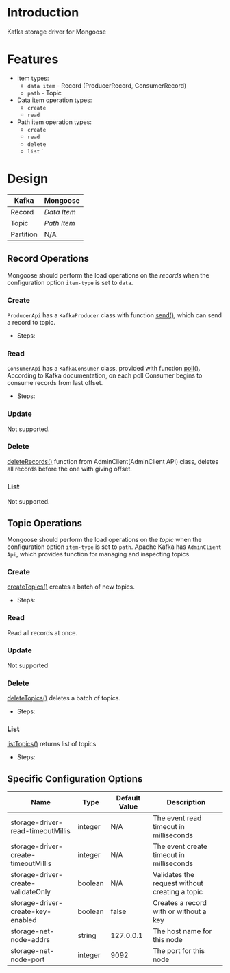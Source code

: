 # Introduction

Kafka storage driver for Mongoose

# Features
+ Item types:
  * `data item` - Record (ProducerRecord, ConsumerRecord)
  * `path` - Topic
+ Data item operation types:
  * `create`
  * `read`
+ Path item operation types:
    * `create`
    * `read`
    * `delete`
    * `list`
`
# Design

| Kafka | Mongoose |
|---------|----------|
| Record | *Data Item* |
| Topic | *Path Item* |
| Partition | N/A |
## Record Operations

Mongoose should perform the load operations on the *records* when the configuration option `item-type` is set to `data`.

### Create
`ProducerApi` has a `KafkaProducer` class with function  [send()](http://kafka.apache.org/21/javadoc/org/apache/kafka/clients/producer/KafkaProducer.html#send-org.apache.kafka.clients.producer.ProducerRecord-org.apache.kafka.clients.producer.Callback-), which can send a record to topic.
* Steps:

### Read
`ConsumerApi` has a `KafkaConsumer` class, provided with function [poll()](https://kafka.apache.org/10/javadoc/org/apache/kafka/clients/consumer/Consumer.html#poll-long-). According to Kafka documentation, on each poll Consumer  begins to consume records from last offset.
* Steps:

### Update
Not supported. 

### Delete
[deleteRecords()](http://kafka.apache.org/21/javadoc/org/apache/kafka/clients/admin/AdminClient.html#deleteRecords-java.util.Map-org.apache.kafka.clients.admin.DeleteRecordsOptions-) function from AdminClient(AdminClient API) class, deletes all records before the one with giving offset.

### List
Not supported.

## Topic Operations

Mongoose should perform the load operations on the *topic* when the configuration option `item-type` is set to `path`.
Apache Kafka has `AdminClient Api`, which provides function for managing and inspecting topics. 
### Create
[createTopics()](http://kafka.apache.org/21/javadoc/index.html?org/apache/kafka/clients/admin/AdminClient.html) creates a batch of new topics.
* Steps:

### Read
Read all records at once.
### Update
Not supported

### Delete
[deleteTopics()](http://kafka.apache.org/21/javadoc/org/apache/kafka/clients/admin/AdminClient.html#deleteRecords-java.util.Map-) deletes a batch of topics.
* Steps:

### List
[listTopics()](http://kafka.apache.org/21/javadoc/index.html?org/apache/kafka/clients/admin/AdminClient.html) returns list of topics
* Steps:

## Specific Configuration Options

| Name | Type | Default Value | Description |
|---------|----------|----------|----------|
| storage-driver-read-timeoutMillis | integer | N/A | The event read timeout in milliseconds |
| storage-driver-create-timeoutMillis | integer | N/A | The event create timeout in milliseconds |
| storage-driver-create-validateOnly | boolean | N/A | Validates the request without creating a topic |
| storage-driver-create-key-enabled | boolean | false | Creates a record with or without a key |
| storage-net-node-addrs | string | 127.0.0.1 | The host name for this node |
| storage-net-node-port | integer | 9092 | The port for this node |